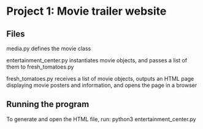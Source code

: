 Project 1: Movie trailer website
=================

Files
-----------------

media.py defines the movie class 

entertainment_center.py instantiates movie objects, and passes a list of them to fresh_tomatoes.py

fresh_tomatoes.py receives a list of movie objects, outputs an HTML page displaying movie posters and information, and opens the page in a browser

Running the program
-----------------
To generate and open the HTML file, run:
	python3 entertainment_center.py
